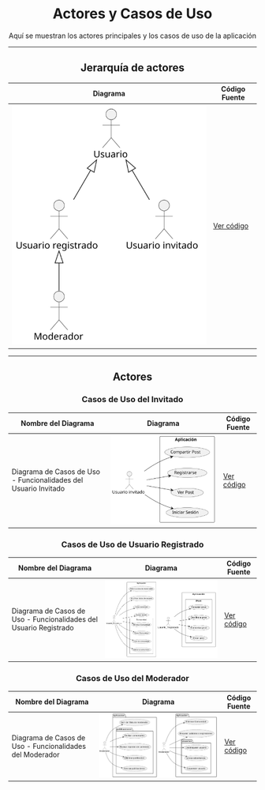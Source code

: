 <div align="center">

# Actores y Casos de Uso

Aquí se muestran los actores principales y los casos de uso de la aplicación

---

## Jerarquía de actores 

| **Diagrama** | **Código Fuente** |
|--------------|--------------------|
| ![Jerarquia de actores](/CdU/DdJerarquiaActores/2ª_Iteración/DdJerarquiaActores.svg)| [Ver código](/CdU/DdJerarquiaActores/2ª_Iteración/DdJerarquiaActores.puml) |

---

## Actores 

### Casos de Uso del Invitado

| **Nombre del Diagrama** | **Diagrama** | **Código Fuente** |
|------------------------|--------------|-------------------|
| Diagrama de Casos de Uso - Funcionalidades del Usuario Invitado | ![Casos de Uso del Invitado](/CdU/DdCdUso_Invitado/1ª_Iteración/DdCdUso_Invitado.svg) | [Ver código](/CdU/DdCdUso_Invitado/1ª_Iteración/DdCdUso_Invitado.puml) |

### Casos de Uso de Usuario Registrado

| **Nombre del Diagrama** | **Diagrama** | **Código Fuente** |
|------------------------|--------------|-------------------|
| Diagrama de Casos de Uso - Funcionalidades del Usuario Registrado | ![Casos de Uso de Usuario Registrado](/CdU/DdCdUso_UsuarioRegistrado/2ª_Iteración/DdCdUso_UsuarioRegistrado_Collage.png) | [Ver código](/CdU/DdCdUso_UsuarioRegistrado/2ª_Iteración) |

### Casos de Uso del Moderador

| **Nombre del Diagrama** | **Diagrama** | **Código Fuente** |
|------------------------|--------------|-------------------|
| Diagrama de Casos de Uso - Funcionalidades del Moderador | ![Casos de Uso del Moderador 1](/CdU/DdCdUso_Moderador/6ª_Iteración/DdCdUso_Moderador_Collage.png) | [Ver código](/CdU/DdCdUso_Moderador/6ª_Iteración) |


</div>
